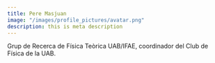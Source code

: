 ```yaml
---
title: Pere Masjuan
image: "/images/profile_pictures/avatar.png"
description: this is meta description
---
```


Grup de Recerca de Física Teòrica UAB/IFAE, coordinador del Club de Física de la UAB.
